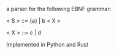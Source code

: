 a parser for the following EBNF grammar:

< S > ::= {a} <X> | b < X > 
  
< X > ::= c | d
  
  
Implemented in Python and Rust
